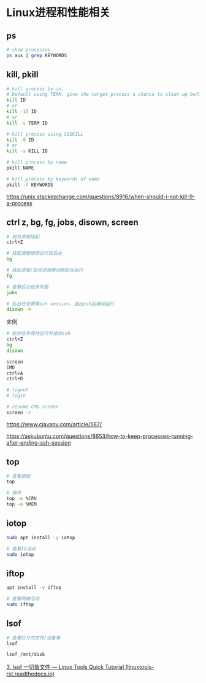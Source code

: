 # Linux进程和性能相关



## ps

```bash
# show processes
ps aux | grep KEYWORDS
```



## kill, pkill

```bash
# kill process by id.
# Default using TERM, give the target process a chance to clean up before exit.
kill ID
# or
kill -15 ID
# or
kill -s TERM ID

# kill process using SIGKILL
kill -9 ID
# or
kill -s KILL ID

# kill process by name
pkill NAME

# kill process by keywords of name
pkill -f KEYWORDS
```

https://unix.stackexchange.com/questions/8916/when-should-i-not-kill-9-a-process



## ctrl z, bg, fg, jobs, disown, screen

```bash
# 前台进程挂起
ctrl+Z

# 挂起进程继续运行在后台
bg

# 挂起进程/后台进程移动到前台运行
fg

# 查看后台任务列表
jobs

# 后台任务脱离ssh session，退出ssh后继续运行
disown -h
```

实例

```bash
# 前台任务保持运行并退出ssh
ctrl+Z
bg
disown
```

```bash
screen
CMD
ctrl+A
ctrl+D

# logout
# login

# resume CMD screen
screen -r
```



https://www.cjavapy.com/article/587/

https://askubuntu.com/questions/8653/how-to-keep-processes-running-after-ending-ssh-session



## top

```bash
# 查看进程
top

# 排序
top -o %CPU
top -o %MEM
```



## iotop

```bash
sudo apt install -y iotop

# 查看IO活动
sudo iotop
```



## iftop

```bash
apt install -y iftop

# 查看网络活动
sudo iftop
```



## lsof

```bash
# 查看打开的文件/设备等
lsof

lsof /mnt/disk
```

[3. lsof 一切皆文件 — Linux Tools Quick Tutorial (linuxtools-rst.readthedocs.io)](https://linuxtools-rst.readthedocs.io/zh_CN/latest/tool/lsof.html)

